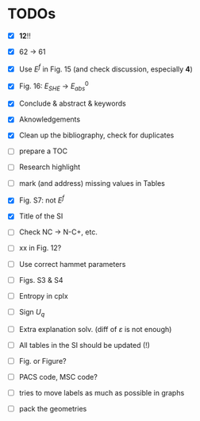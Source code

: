 # TODOs

- [x] **12**!!
- [x] 62 → 61
- [x] Use $E^f$ in Fig. 15 (and check discussion, especially **4**)
- [x] Fig. 16: $E_{SHE}$ → $E^0_{abs}$
- [x] Conclude & abstract & keywords
- [x] Aknowledgements
- [x] Clean up the bibliography, check for duplicates

- [ ] prepare a TOC
- [ ] Research highlight
- [ ] mark (and address) missing values in Tables
- [x] Fig. S7: not $E^f$
- [x] Title of the SI
- [ ] Check NC → N-C+, etc.
- [ ] xx in Fig. 12?
- [ ] Use correct hammet parameters
- [ ] Figs. S3 & S4
- [ ] Entropy in cplx
- [ ] Sign $U_q$
- [ ] Extra explanation solv. (diff of $\varepsilon$ is not enough)
- [ ] All tables in the SI should be updated (!)

- [ ] Fig. or Figure?
- [ ] PACS code, MSC code?
- [ ] tries to move labels as much as possible in graphs
- [ ] pack the geometries
